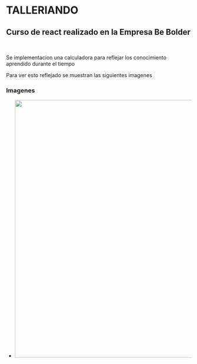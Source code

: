 # <b>TALLERIANDO</b>

## Curso de react realizado en la Empresa Be Bolder

<br>

<p>Se implementacion una calculadora para reflejar los conocimiento aprendido durante el tiempo </p>
<p>Para ver esto reflejado se muestran las siguientes imagenes</p>

### Imagenes
- <img height = "700" src="https://drive.google.com/file/d/16fwx-nYFTdciwQ6rDIjq15yr46mkq_8F/view?usp=sharing"/>
